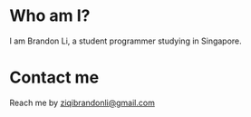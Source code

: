 # Who am I?
 I am Brandon Li, a student programmer studying in Singapore.
# Contact me
 Reach me by ziqibrandonli@gmail.com
